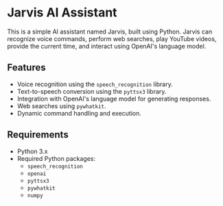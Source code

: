 # Jarvis AI Assistant

This is a simple AI assistant named Jarvis, built using Python. Jarvis can recognize voice commands, perform web searches, play YouTube videos, provide the current time, and interact using OpenAI's language model.

## Features

- Voice recognition using the `speech_recognition` library.
- Text-to-speech conversion using the `pyttsx3` library.
- Integration with OpenAI's language model for generating responses.
- Web searches using `pywhatkit`.
- Dynamic command handling and execution.

## Requirements

- Python 3.x
- Required Python packages:
  - `speech_recognition`
  - `openai`
  - `pyttsx3`
  - `pywhatkit`
  - `numpy`
